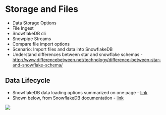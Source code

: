 # Storage and Files

- Data Storage Options
- File Ingest
- SnowflakeDB cli
- Snowpipe Streams
- Compare file import options
- Scenario: Import files and data into SnowflakeDB
- Understand differences between star and snowflake schemas - http://www.differencebetween.net/technology/difference-between-star-and-snowflake-schema/

## Data Lifecycle

- SnowflakeDB data loading options summarized on one page - [link](https://docs.snowflake.com/en/user-guide/data-load-overview.html)
- Shown below, from SnowflakeDB documentation - [link](https://docs.snowflake.com/en/user-guide/data-lifecycle.html)

<img src="https://github.com/lynnlangit/learn-snowflakedb/blob/main/images/lifecycle.png">
